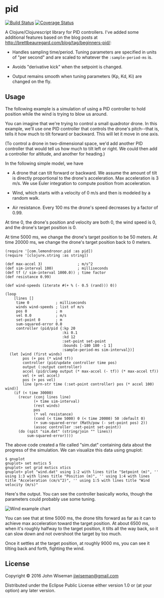 # pid

[![Build Status](https://travis-ci.org/wiseman/clj-pid.png?branch=master)](https://travis-ci.org/wiseman/clj-pid) [![Coverage Status](https://coveralls.io/repos/github/wiseman/clj-pid/badge.svg?branch=master)](https://coveralls.io/github/wiseman/clj-pid?branch=master)

A Clojure/Clojurescript library for PID controllers. I've added some
additional features based on the blog posts at
http://brettbeauregard.com/blog/tag/beginners-pid/:

* Handles sampling time/period. Tuning parameters are specified in
  units of "per second" and are scaled to whatever the
  `:sample-period-ms` is.

* Avoids "derivative kick" when the setpoint is changed.

* Output remains smooth when tuning parameters (Kp, Kd, Ki) are
  changed on the fly.


## Usage

The following example is a simulation of using a PID controller to
hold position while the wind is trying to blow us around.

You can imagine that we're trying to control a small quadrotor drone.
In this example, we'll use one PID controller that controls the
drone's pitch--that is, tells it how much to tilt forward or backward.
This will let it move in one axis.

(To control a drone in two-dimensional space, we'd add another PID
controller that would tell us how much to tilt left or right. We could
then add a controller for altitude, and another for heading.)

In the following simple model, we have

* A drone that can tilt forward or backward. We assume the amount of
  tilt is directly proportional to the drone's acceleration. Max
  acceleration is 3 m/s. We use Euler integration to compute position
  from acceleration.

* Wind, which starts with a velocity of 0 m/s and then is modeled by a
  random walk.

* Air resistance. Every 100 ms the drone's speed decreases by a factor
  of 0.99.

At time 0, the drone's position and velocity are both 0, the wind
speed is 0, and the drone's target position is 0.

At time 5000 ms, we change the drone's target position to be 50
meters. At time 20000 ms, we change the drone's target position back
to 0 meters.

```
(require '[com.lemondronor.pid :as pid])
(require '[clojure.string :as string])

(def max-accel 3)                ; m/s^2
(def sim-interval 100)           ; milliseconds
(def tf (/ sim-interval 1000.0)) ; time factor
(def resistance 0.99)

(def wind-speeds (iterate #(+ % (- 0.5 (rand))) 0))

(loop
    [lines []
     time 0            ; milliseconds
     winds wind-speeds ; list of m/s
     pos 0             ; m
     vel 0.0           ; m/s
     set-point 0       ; m
     sum-squared-error 0.0
     controller (pid/pid {:kp 20
                          :ki 0.1
                          :kd 12
                          :set-point set-point
                          :bounds [-180 180 -1 1]
                          :sample-period-ms sim-interval})]
  (let [wind (first winds)
        pos (+ pos (* wind tf))
        controller (pid/update controller time pos)
        output (:output controller)
        accel (pid/clamp output (* max-accel (- tf)) (* max-accel tf))
        vel (+ vel accel)
        pos (+ pos vel)
        line (prn-str time (:set-point controller) pos (* accel 100) wind)]
    (if (< time 30000)
      (recur (conj lines line)
             (+ time sim-interval)
             (rest winds)
             pos
             (* vel resistance)
             (cond (< time 5000) 0 (< time 20000) 50 :default 0)
             (+ sum-squared-error (Math/pow (- set-point pos) 2))
             (assoc controller :set-point set-point))
      (do (spit "sim.dat" (string/join "" lines))
          sum-squared-error))))
```

The above code created a file called "sim.dat" containing data about
the progress of the simulation. We can visualize this data using
gnuplot:

```
$ gnuplot
gnuplot> set mxtics 5
gnuplot> set grid mxtics xtics
gnuplot> plot "wind.dat" using 1:2 with lines title "Setpoint (m)", '' using 1:3 with lines title "Position (m)", '' using 1:4 with lines title "Acceleration (cm/s^2)", '' using 1:5 with lines title "Wind velocity (m/s)"
```

Here's the output. You can see the controller basically works, though
the parameters could probably use some tuning.

![Wind example chart](https://cdn.rawgit.com/wiseman/clj-pid/master/wind-example.svg?raw=true)

You can see that at time 5000 ms, the drone tilts forward as far as it
can to achieve max acceleration toward the target position. At about
6500 ms, when it's roughly halfway to the target position, it tilts
all the way back, so it can slow down and not overshoot the target by
too much.

Once it settles at the target position, at roughly 9000 ms, you can
see it tilting back and forth, fighting the wind.

## License

Copyright © 2016 John Wiseman jjwiseman@gmail.com

Distributed under the Eclipse Public License either version 1.0 or (at
your option) any later version.
